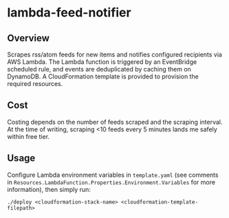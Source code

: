 # lambda-feed-notifier

## Overview

Scrapes rss/atom feeds for new items and notifies configured recipients via AWS Lambda. The Lambda function is triggered by an EventBridge scheduled rule, and events are deduplicated by caching them on DynamoDB. A CloudFormation template is provided to provision the required resources.

## Cost

Costing depends on the number of feeds scraped and the scraping interval. At the time of writing, scraping <10 feeds every 5 minutes lands me safely within free tier.

## Usage

Configure Lambda environment variables in `template.yaml` (see comments in `Resources.LambdaFunction.Properties.Environment.Variables` for more information), then simply run:

```
./deploy <cloudformation-stack-name> <cloudformation-template-filepath>
```
